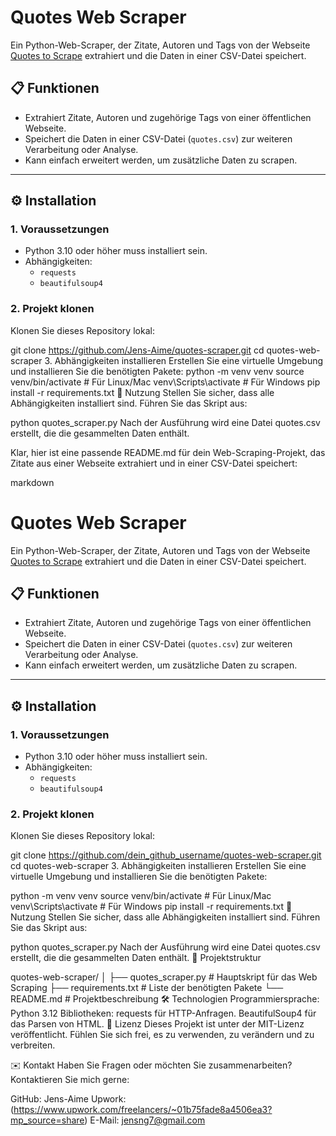 # Quotes Web Scraper

Ein Python-Web-Scraper, der Zitate, Autoren und Tags von der Webseite [Quotes to Scrape](http://quotes.toscrape.com) extrahiert und die Daten in einer CSV-Datei speichert.

## 📋 Funktionen
- Extrahiert Zitate, Autoren und zugehörige Tags von einer öffentlichen Webseite.
- Speichert die Daten in einer CSV-Datei (`quotes.csv`) zur weiteren Verarbeitung oder Analyse.
- Kann einfach erweitert werden, um zusätzliche Daten zu scrapen.

---

## ⚙️ Installation

### 1. Voraussetzungen
- Python 3.10 oder höher muss installiert sein.
- Abhängigkeiten: 
  - `requests`
  - `beautifulsoup4`

### 2. Projekt klonen
Klonen Sie dieses Repository lokal:

git clone https://github.com/Jens-Aime/quotes-scraper.git
cd quotes-web-scraper
3. Abhängigkeiten installieren
Erstellen Sie eine virtuelle Umgebung und installieren Sie die benötigten Pakete:
python -m venv venv
source venv/bin/activate    # Für Linux/Mac
venv\Scripts\activate       # Für Windows
pip install -r requirements.txt
🚀 Nutzung
Stellen Sie sicher, dass alle Abhängigkeiten installiert sind.
Führen Sie das Skript aus:

python quotes_scraper.py
Nach der Ausführung wird eine Datei quotes.csv erstellt, die die gesammelten Daten enthält.

Klar, hier ist eine passende README.md für dein Web-Scraping-Projekt, das Zitate aus einer Webseite extrahiert und in einer CSV-Datei speichert:

markdown

# Quotes Web Scraper

Ein Python-Web-Scraper, der Zitate, Autoren und Tags von der Webseite [Quotes to Scrape](http://quotes.toscrape.com) extrahiert und die Daten in einer CSV-Datei speichert.

## 📋 Funktionen
- Extrahiert Zitate, Autoren und zugehörige Tags von einer öffentlichen Webseite.
- Speichert die Daten in einer CSV-Datei (`quotes.csv`) zur weiteren Verarbeitung oder Analyse.
- Kann einfach erweitert werden, um zusätzliche Daten zu scrapen.

---

## ⚙️ Installation

### 1. Voraussetzungen
- Python 3.10 oder höher muss installiert sein.
- Abhängigkeiten: 
  - `requests`
  - `beautifulsoup4`

### 2. Projekt klonen
Klonen Sie dieses Repository lokal:

git clone https://github.com/dein_github_username/quotes-web-scraper.git
cd quotes-web-scraper
3. Abhängigkeiten installieren
Erstellen Sie eine virtuelle Umgebung und installieren Sie die benötigten Pakete:



python -m venv venv
source venv/bin/activate    # Für Linux/Mac
venv\Scripts\activate       # Für Windows
pip install -r requirements.txt
🚀 Nutzung
Stellen Sie sicher, dass alle Abhängigkeiten installiert sind.
Führen Sie das Skript aus:


python quotes_scraper.py
Nach der Ausführung wird eine Datei quotes.csv erstellt, die die gesammelten Daten enthält.
📂 Projektstruktur


quotes-web-scraper/
│
├── quotes_scraper.py        # Hauptskript für das Web Scraping
├── requirements.txt         # Liste der benötigten Pakete
└── README.md                # Projektbeschreibung
🛠 Technologien
Programmiersprache: Python 3.12
Bibliotheken:
requests für HTTP-Anfragen.
BeautifulSoup4 für das Parsen von HTML.
📝 Lizenz
Dieses Projekt ist unter der MIT-Lizenz veröffentlicht. Fühlen Sie sich frei, es zu verwenden, zu verändern und zu verbreiten.

✉️ Kontakt
Haben Sie Fragen oder möchten Sie zusammenarbeiten? Kontaktieren Sie mich gerne:

GitHub: Jens-Aime
Upwork: (https://www.upwork.com/freelancers/~01b75fade8a4506ea3?mp_source=share)
E-Mail: jensng7@gmail.com
